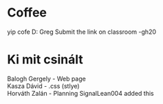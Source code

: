 # Coffee
yip cofe D:
Greg Submit the link on classroom -gh20
# Ki mit csinált
Balogh Gergely - Web page <br> Kasza Dávid - .css (stlye) <br> Horváth Zalán - Planning SignalLean004 added this